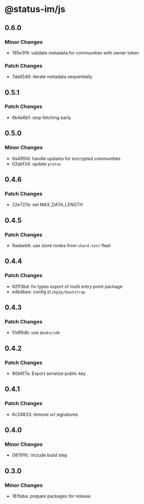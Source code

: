 # @status-im/js

## 0.6.0

### Minor Changes

- 195e3f9: validate metadata for communities with owner token

### Patch Changes

- 7da6546: iterate metadata sequentially

## 0.5.1

### Patch Changes

- 6b4e6b1: stop fetching early

## 0.5.0

### Minor Changes

- 9a495fd: handle updates for encrypted communities
- 02abf34: update `protos`

## 0.4.6

### Patch Changes

- 22e727e: set MAX_DATA_LENGTH

## 0.4.5

### Patch Changes

- 9adaeb6: use store nodes from `shard.test` fleet

## 0.4.4

### Patch Changes

- 92ff3bd: fix types export of multi entry point package
- edb4bee: config `@libp2p/bootstrap`

## 0.4.3

### Patch Changes

- 51df6db: use `@waku/sdk`

## 0.4.2

### Patch Changes

- 80b6f7a: Export serialize public key

## 0.4.1

### Patch Changes

- 6c24833: remove url signatures

## 0.4.0

### Minor Changes

- 08791fc: include build step

## 0.3.0

### Minor Changes

- 181faba: prepare packages for release
